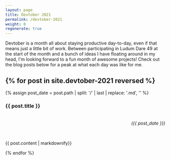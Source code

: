 ```yaml
---
layout: page
title: Devtober 2021
permalink: /devtober-2021
weight: 0
regenerate: true
---
```


Devtober is a month all about staying productive day-to-day, even if that means just a little bit of work. Between participating in Ludum Dare 49 at the start of the month and a bunch of ideas I have floating around in my head, I'm looking forward to a fun month of awesome projects! Check out the blog posts below for a peak at what each day was like for me.  

{% for post in site.devtober-2021 reversed %}
  ---
  {% assign post_date = post.path | split: '/' | last | replace: '.md', '' %}
  <h3>{{ post.title }}</h3>
  <div style="display:flex;justify-content:flex-end"><h6> ({{ post_date }})</h6></div>
  <p>{{ post.content | markdownify}}</p>
{% endfor %}
